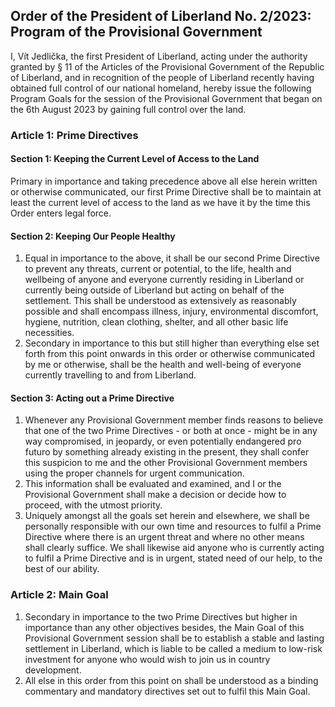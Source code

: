 ## Order of the President of Liberland No. 2/2023: Program of the Provisional Government

I, Vít Jedlička, the first President of Liberland, acting under the authority granted by § 11 of the Articles of the Provisional Government of the Republic of Liberland, and in recognition of the people of Liberland recently having obtained full control of our national homeland, hereby issue the following Program Goals for the session of the Provisional Government that began on the 6th August 2023 by gaining full control over the land.

### Article 1: Prime Directives

#### Section 1: Keeping the Current Level of Access to the Land

Primary in importance and taking precedence above all else herein written or otherwise communicated, our first Prime Directive shall be to maintain at least the current level of access to the land as we have it by the time this Order enters legal force.

#### Section 2: Keeping Our People Healthy

1. Equal in importance to the above, it shall be our second Prime Directive to prevent any threats, current or potential, to the life, health and wellbeing of anyone and everyone currently residing in Liberland or currently being outside of Liberland but acting on behalf of the settlement. This shall be understood as extensively as reasonably possible and shall encompass illness, injury, environmental discomfort, hygiene, nutrition, clean clothing, shelter, and all other basic life necessities.
2. Secondary in importance to this but still higher than everything else set forth from this point onwards in this order or otherwise communicated by me or otherwise, shall be the health and well-being of everyone currently travelling to and from Liberland.

#### Section 3: Acting out a Prime Directive

1. Whenever any Provisional Government member finds reasons to believe that one of the two Prime Directives - or both at once - might be in any way compromised, in jeopardy, or even potentially endangered pro futuro by something already existing in the present, they shall confer this suspicion to me and the other Provisional Government members using the proper channels for urgent communication.
2. This information shall be evaluated and examined, and I or the Provisional Government shall make a decision or decide how to proceed, with the utmost priority.
3. Uniquely amongst all the goals set herein and elsewhere, we shall be personally responsible with our own time and resources to fulfil a Prime Directive where there is an urgent threat and where no other means shall clearly suffice. We shall likewise aid anyone who is currently acting to fulfil a Prime Directive and is in urgent, stated need of our help, to the best of our ability.

### Article 2: Main Goal

1. Secondary in importance to the two Prime Directives but higher in importance than any other objectives besides, the Main Goal of this Provisional Government session shall be to establish a stable and lasting settlement in Liberland, which is liable to be called a medium to low-risk investment for anyone who would wish to join us in country development.
2. All else in this order from this point on shall be understood as a binding commentary and mandatory directives set out to fulfil this Main Goal.

